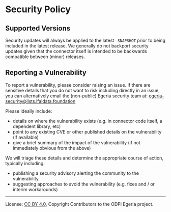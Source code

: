 <!-- SPDX-License-Identifier: CC-BY-4.0 -->
<!-- Copyright Contributors to the ODPi Egeria project. -->

# Security Policy

## Supported Versions

Security updates will always be applied to the latest `-SNAPSHOT` prior to being included in the latest release. We generally do not backport security updates given that the connector itself is intended to be backwards compatible between (minor) releases.

## Reporting a Vulnerability

To report a vulnerability, please consider raising an issue. If there are sensitive details that you do not want to risk including directly in an issue, you can alternatively email the (non-public) Egeria security team at: egeria-security@lists.lfaidata.foundation

Please ideally include:

- details on where the vulnerability exists (e.g. in connector code itself, a dependent library, etc)
- point to any existing CVE or other published details on the vulnerability (if available)
- give a brief summary of the impact of the vulnerability (if not immediately obvious from the above)

We will triage these details and determine the appropriate course of action, typically including:

- publishing a security advisory alerting the community to the vulnerability
- suggesting approaches to avoid the vulnerability (e.g. fixes and / or interim workarounds)

----
License: [CC BY 4.0](https://creativecommons.org/licenses/by/4.0/),
Copyright Contributors to the ODPi Egeria project.
